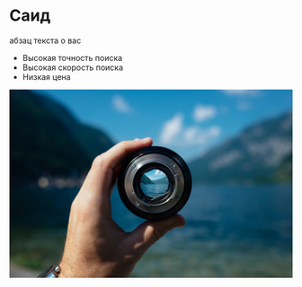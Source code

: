 # Саид

   абзац текста о вас 

* Высокая точность поиска
* Высокая скорость поиска
* Низкая цена

![alt-текст](https://github.com/SaidAbushev/git-diplom/blob/main/img/foto_1.jpeg)
